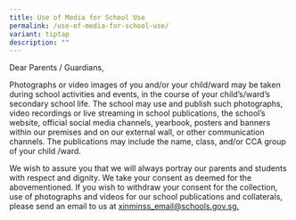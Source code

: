 ```yaml
---
title: Use of Media for School Use
permalink: /use-of-media-for-school-use/
variant: tiptap
description: ""
---
```

<p>Dear Parents / Guardians,</p>
<p>Photographs or video images of you and/or your child/ward may be taken
during school activities and events, in the course of your child’s/ward’s
secondary school life. The school may use and publish such photographs,
video recordings or live streaming in school publications, the school’s
website, official social media channels, yearbook, posters and banners
within our premises and on our external wall, or other communication channels.
The publications may include the name, class, and/or CCA group of your
child /ward.</p>
<p>We wish to assure you that we will always portray our parents and students
with respect and dignity. We take your consent as deemed for the abovementioned.
If you wish to withdraw your consent for the collection, use of photographs
and videos for our school publications and collaterals, please send an
email to us at <a href="xinminss_email@schools.gov.sg" rel="noopener noreferrer nofollow" target="_blank">xinminss_email@schools.gov.sg.</a>
</p>